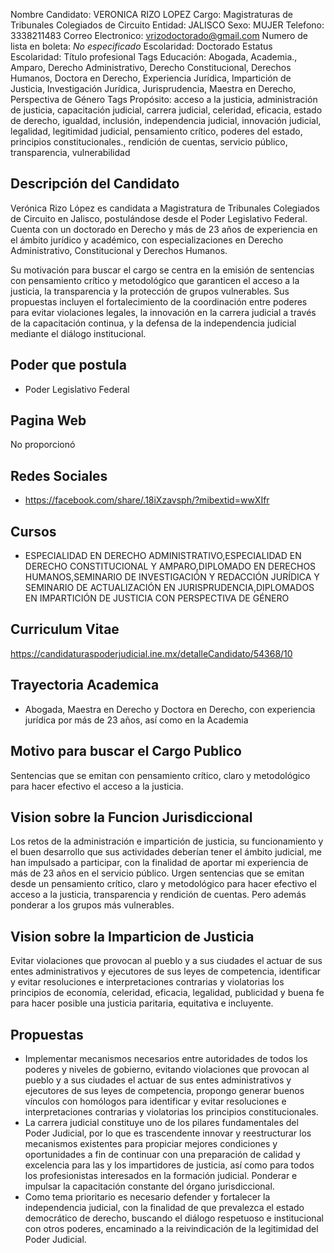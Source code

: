 Nombre Candidato: VERONICA RIZO LOPEZ
Cargo: Magistraturas de Tribunales Colegiados de Circuito
Entidad: JALISCO
Sexo: MUJER
Telefono: 3338211483
Correo Electronico: vrizodoctorado@gmail.com
Numero de lista en boleta: *No especificado*
Escolaridad: Doctorado
Estatus Escolaridad: Título profesional
Tags Educación: Abogada, Academia., Amparo, Derecho Administrativo, Derecho Constitucional, Derechos Humanos, Doctora en Derecho, Experiencia Jurídica, Impartición de Justicia, Investigación Jurídica, Jurisprudencia, Maestra en Derecho, Perspectiva de Género
Tags Propósito: acceso a la justicia, administración de justicia, capacitación judicial, carrera judicial, celeridad, eficacia, estado de derecho, igualdad, inclusión, independencia judicial, innovación judicial, legalidad, legitimidad judicial, pensamiento crítico, poderes del estado, principios constitucionales., rendición de cuentas, servicio público, transparencia, vulnerabilidad


## Descripción del Candidato 

Verónica Rizo López es candidata a Magistratura de Tribunales Colegiados de Circuito en Jalisco, postulándose desde el Poder Legislativo Federal. Cuenta con un doctorado en Derecho y más de 23 años de experiencia en el ámbito jurídico y académico, con especializaciones en Derecho Administrativo, Constitucional y Derechos Humanos. 

Su motivación para buscar el cargo se centra en la emisión de sentencias con pensamiento crítico y metodológico que garanticen el acceso a la justicia, la transparencia y la protección de grupos vulnerables. Sus propuestas incluyen el fortalecimiento de la coordinación entre poderes para evitar violaciones legales, la innovación en la carrera judicial a través de la capacitación continua, y la defensa de la independencia judicial mediante el diálogo institucional.


## Poder que postula

- Poder Legislativo Federal


## Pagina Web

No proporcionó


## Redes Sociales

- https://facebook.com/share/.18iXzavsph/?mibextid=wwXIfr


## Cursos

- ESPECIALIDAD EN DERECHO ADMINISTRATIVO,ESPECIALIDAD EN DERECHO CONSTITUCIONAL Y AMPARO,DIPLOMADO EN DERECHOS HUMANOS,SEMINARIO DE INVESTIGACIÓN Y REDACCIÓN JURÍDICA Y SEMINARIO DE ACTUALIZACIÓN EN JURISPRUDENCIA,DIPLOMADOS EN IMPARTICIÓN DE JUSTICIA CON PERSPECTIVA DE GÉNERO


## Curriculum Vitae

https://candidaturaspoderjudicial.ine.mx/detalleCandidato/54368/10


## Trayectoria Academica

- Abogada, Maestra en Derecho y Doctora en Derecho, con experiencia jurídica por más de 23 años, así como en la Academia


## Motivo para buscar el Cargo Publico

Sentencias que se emitan con pensamiento crítico, claro y metodológico para hacer efectivo el acceso a la justicia.


## Vision sobre la Funcion Jurisdiccional

Los retos de la administración e impartición de justicia, su funcionamiento y el buen desarrollo que sus actividades deberían tener el ámbito judicial, me han impulsado a participar, con la finalidad de aportar mi experiencia de más de 23 años en el servicio público. Urgen sentencias que se emitan desde un pensamiento crítico, claro y metodológico para hacer efectivo el acceso a la justicia, transparencia y rendición de cuentas. Pero además ponderar a los grupos más vulnerables.


## Vision sobre la Imparticion de Justicia

Evitar violaciones que provocan al pueblo y a sus ciudades el actuar de sus entes administrativos y ejecutores de sus leyes de competencia, identificar y evitar resoluciones e interpretaciones contrarias y violatorias los principios de economía, celeridad, eficacia, legalidad, publicidad y buena fe para hacer posible una justicia paritaria, equitativa e incluyente.


## Propuestas

- Implementar mecanismos necesarios entre autoridades de todos los poderes y niveles de gobierno, evitando violaciones que provocan al pueblo y a sus ciudades el actuar de sus entes administrativos y ejecutores de sus leyes de competencia, propongo generar buenos vínculos con homólogos para identificar y evitar resoluciones e interpretaciones contrarias y violatorias los principios constitucionales.
- La carrera judicial constituye uno de los pilares fundamentales del Poder Judicial, por lo que es trascendente innovar y reestructurar los mecanismos existentes para propiciar mejores condiciones y oportunidades a fin de continuar con una preparación de calidad y excelencia para las y los impartidores de justicia, así como para todos los profesionistas interesados en la formación judicial. Ponderar e impulsar la capacitación constante del órgano jurisdiccional.
- Como tema prioritario es necesario defender y fortalecer la independencia judicial, con la finalidad de que prevalezca el estado democrático de derecho, buscando el diálogo respetuoso e institucional con otros poderes, encaminado a la reivindicación de la legitimidad del Poder Judicial.


